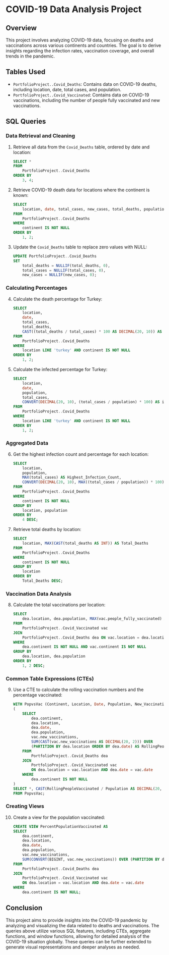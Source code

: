 # COVID-19 Data Analysis Project

## Overview

This project involves analyzing COVID-19 data, focusing on deaths and vaccinations across various continents and countries. The goal is to derive insights regarding the infection rates, vaccination coverage, and overall trends in the pandemic.

## Tables Used

- `PortfolioProject..Covid_Deaths`: Contains data on COVID-19 deaths, including location, date, total cases, and population.
- `PortfolioProject..Covid_Vaccinated`: Contains data on COVID-19 vaccinations, including the number of people fully vaccinated and new vaccinations.

## SQL Queries

### Data Retrieval and Cleaning

1. Retrieve all data from the `Covid_Deaths` table, ordered by date and location:
    ```sql
    SELECT *
    FROM 
        PortfolioProject..Covid_Deaths
    ORDER BY
        3, 4;
    ```

2. Retrieve COVID-19 death data for locations where the continent is known:
    ```sql
    SELECT
        location, date, total_cases, new_cases, total_deaths, population
    FROM
        PortfolioProject..Covid_Deaths
    WHERE
        continent IS NOT NULL
    ORDER BY 
        1, 2;
    ```

3. Update the `Covid_Deaths` table to replace zero values with NULL:
    ```sql
    UPDATE PortfolioProject..Covid_Deaths
    SET 
        total_deaths = NULLIF(total_deaths, 0),
        total_cases = NULLIF(total_cases, 0),
        new_cases = NULLIF(new_cases, 0);
    ```

### Calculating Percentages

4. Calculate the death percentage for Turkey:
    ```sql
    SELECT 
        location, 
        date, 
        total_cases, 
        total_deaths, 
        CAST((total_deaths / total_cases) * 100 AS DECIMAL(20, 10)) AS death_percentage
    FROM 
        PortfolioProject..Covid_Deaths
    WHERE 
        location LIKE 'turkey' AND continent IS NOT NULL
    ORDER BY 
        1, 2;
    ```

5. Calculate the infected percentage for Turkey:
    ```sql
    SELECT 
        location, 
        date, 
        population, 
        total_cases, 
        CONVERT(DECIMAL(20, 10), (total_cases / population) * 100) AS infected_percentage
    FROM 
        PortfolioProject..Covid_Deaths
    WHERE 
        location LIKE 'turkey' AND continent IS NOT NULL
    ORDER BY 
        1, 2;
    ```

### Aggregated Data

6. Get the highest infection count and percentage for each location:
    ```sql
    SELECT 
        location, 
        population, 
        MAX(total_cases) AS Highest_Infection_Count, 
        CONVERT(DECIMAL(20, 10), MAX((total_cases / population)) * 100) AS infected_percentage
    FROM 
        PortfolioProject..Covid_Deaths
    WHERE 
        continent IS NOT NULL
    GROUP BY
        location, population
    ORDER BY 
        4 DESC;
    ```

7. Retrieve total deaths by location:
    ```sql
    SELECT
        location, MAX(CAST(total_deaths AS INT)) AS Total_Deaths
    FROM
        PortfolioProject..Covid_Deaths
    WHERE 
        continent IS NOT NULL
    GROUP BY
        location
    ORDER BY
        Total_Deaths DESC;
    ```

### Vaccination Data Analysis

8. Calculate the total vaccinations per location:
    ```sql
    SELECT
        dea.location, dea.population, MAX(vac.people_fully_vaccinated) AS Total_Vaccinated
    FROM
        PortfolioProject..Covid_Vaccinated vac
    JOIN 
        PortfolioProject..Covid_Deaths dea ON vac.location = dea.location AND vac.date = dea.date
    WHERE 
        dea.continent IS NOT NULL AND vac.continent IS NOT NULL
    GROUP BY 
        dea.location, dea.population
    ORDER BY 
        1, 2 DESC;
    ```

### Common Table Expressions (CTEs)

9. Use a CTE to calculate the rolling vaccination numbers and the percentage vaccinated:
    ```sql
    WITH PopvsVac (Continent, Location, Date, Population, New_Vaccinations, RollingPeopleVaccinated) AS
    (
        SELECT
            dea.continent,
            dea.location,
            dea.date,
            dea.population,
            vac.new_vaccinations,
            SUM(CAST(vac.new_vaccinations AS DECIMAL(20, 2))) OVER
            (PARTITION BY dea.location ORDER BY dea.date) AS RollingPeopleVaccinated
        FROM
            PortfolioProject..Covid_Deaths dea
        JOIN
            PortfolioProject..Covid_Vaccinated vac
            ON dea.location = vac.location AND dea.date = vac.date
        WHERE 
            dea.continent IS NOT NULL
    )
    SELECT *, CAST(RollingPeopleVaccinated / Population AS DECIMAL(20, 10)) * 100 AS PercentageVaccinated 
    FROM PopvsVac;
    ```

### Creating Views

10. Create a view for the population vaccinated:
    ```sql
    CREATE VIEW PercentPopulationVaccinated AS 
    SELECT
        dea.continent, 
        dea.location, 
        dea.date, 
        dea.population, 
        vac.new_vaccinations,
        SUM(CONVERT(BIGINT, vac.new_vaccinations)) OVER (PARTITION BY dea.location ORDER BY dea.date) AS RollingPeopleVaccinated
    FROM
        PortfolioProject..Covid_Deaths dea
    JOIN
        PortfolioProject..Covid_Vaccinated vac
        ON dea.location = vac.location AND dea.date = vac.date
    WHERE
        dea.continent IS NOT NULL;
    ```

## Conclusion

This project aims to provide insights into the COVID-19 pandemic by analyzing and visualizing the data related to deaths and vaccinations. The queries above utilize various SQL features, including CTEs, aggregate functions, and window functions, allowing for detailed analysis of the COVID-19 situation globally. These queries can be further extended to generate visual representations and deeper analyses as needed.

